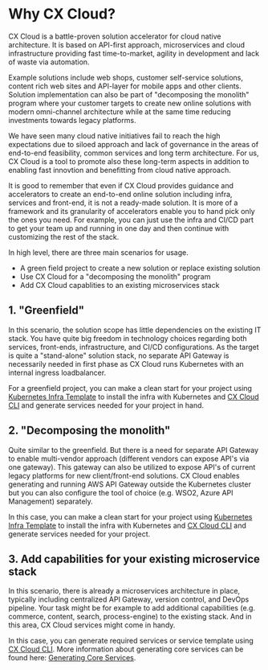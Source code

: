 # Why CX Cloud?

CX Cloud is a battle-proven solution accelerator for cloud native architecture. It is based on API-first approach, microservices and cloud infrastructure providing fast time-to-market, agility in development and lack of waste via automation. 

Example solutions include web shops, customer self-service solutions, content rich web sites and API-layer for mobile apps and other clients. Solution implementation can also be part of "decomposing the monolith" program where your customer targets to create new online solutions with modern omni-channel architecture while at the same time reducing investments towards legacy platforms.

We have seen many cloud native initiatives fail to reach the high expectations due to siloed approach and lack of governance in the areas of end-to-end feasibility, common services and long term architecture. For us, CX Cloud is a tool to promote also these long-term aspects in addition to enabling fast innovtion and benefitting from cloud native approach. 

It is good to remember that even if CX Cloud provides guidance and accelerators to create an end-to-end online solution including infra, services and front-end, it is not a ready-made solution. It is more of a framework and its granularity of accelerators enable you to hand pick only the ones you need. For example, you can just use the infra and CI/CD part to get your team up and running in one day and then continue with customizing the rest of the stack.

In high level, there are three main scenarios for usage.

* A green field project to create a new solution or replace existing solution
* Use CX Cloud for a "decomposing the monolith" program
* Add CX Cloud capablities to an existing microservices stack

## 1. "Greenfield"

In this scenario, the solution scope has little dependencies on the existing IT stack. You have quite big freedom in technology choices regarding both services, front-ends, infrastructure, and CI/CD configurations. As the target is quite a "stand-alone" solution stack, no separate API Gateway is necessarily needed in first phase as CX Cloud runs Kubernetes with an internal ingress loadbalancer.

For a greenfield project, you can make a clean start for your project using [Kubernetes Infra Template](https://github.com/cxcloud/demo-cxcloud-k8s) to install the infra with Kubernetes and [CX Cloud CLI](https://github.com/cxcloud/cxcloud-cli) and generate services needed for your project in hand.

## 2. "Decomposing the monolith"

Quite similar to the greenfield. But there is a need for separate API Gateway to enable multi-vendor approach \(different vendors can expose API's via one gateway\). This gateway can also be utilized to expose API's of current legacy platforms for new client/front-end solutions. CX Cloud enables generating and running AWS API Gateway outside the Kubernetes cluster but you can also configure the tool of choice \(e.g. WSO2, Azure API Management\) separately.

In this case, you can make a clean start for your project using [Kubernetes Infra Template](https://github.com/cxcloud/demo-cxcloud-k8s) to install the infra with Kubernetes and [CX Cloud CLI](https://github.com/cxcloud/cxcloud-cli) and generate services needed for your project.

## 3. Add capabilities for your existing microservice stack

In this scenario, there is already a microservices architecture in place, typically including centralized API Gateway, version control, and DevOps pipeline. Your task might be for example to add additional capabilities \(e.g. commerce, content, search, process-engine\) to the existing stack. And in this area, CX Cloud services might come in handy.

In this case, you can generate required services or service template using [CX Cloud CLI](https://github.com/cxcloud/cxcloud-cli). More information about generating core services can be found here: [Generating Core Services](https://docs.cxcloud.com/setting-up-a-cxcloud-project/generating-core-services).

